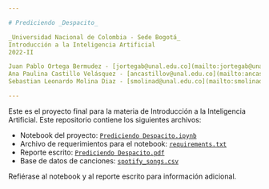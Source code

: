 ```yaml
---

# Prediciendo _Despacito_

_Universidad Nacional de Colombia - Sede Bogotá_  
Introducción a la Inteligencia Artificial  
2022-II

Juan Pablo Ortega Bermudez - [jortegab@unal.edu.co](mailto:jortegab@unal.edu.co)  
Ana Paulina Castillo Velásquez - [ancastillov@unal.edu.co](mailto:ancastillov@unal.edu.co)   
Sebastian Leonardo Molina Diaz - [smolinad@unal.edu.co](mailto:smolinad@unal.edu.co)   

---
```


Este es el proyecto final para la materia de Introducción a la Inteligencia Artificial. Este repositorio contiene los siguientes archivos:
 - Notebook del proyecto: [`Prediciendo Despacito.ipynb`](https://github.com/smolinad/ProyectoFinalIA/blob/main/Prediciendo%20Despacito.ipynb)
 - Archivo de requerimientos para el notebook: [`requirements.txt`](https://github.com/smolinad/ProyectoFinalIA/blob/main/requirements.txt)
 - Reporte escrito: [`Prediciendo Despacito.pdf`]()
 - Base de datos de canciones: [`spotify_songs.csv`](https://github.com/smolinad/ProyectoFinalIA/blob/main/spotify_songs.csv)
 
 Refiérase al notebook y al reporte escrito para información adicional.
